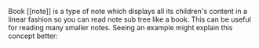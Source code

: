 Book [[note]] is a type of note which displays all its children's content in a linear fashion so you can read note sub tree like a book. This can be useful for reading many smaller notes. Seeing an example might explain this concept better:

